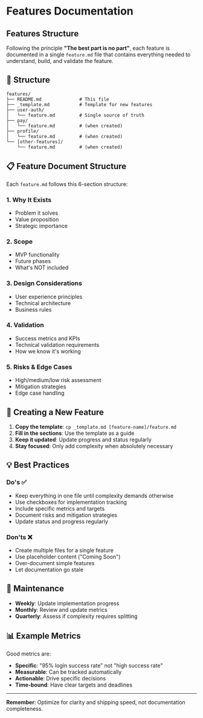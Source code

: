 # Features Documentation

## Features Structure

Following the principle **"The best part is no part"**, each feature is documented in a single `feature.md` file that contains everything needed to understand, build, and validate the feature.

## 📁 Structure

```
features/
├── README.md              # This file
├── _template.md           # Template for new features
├── user-auth/
│   └── feature.md         # Single source of truth
├── pay/
│   └── feature.md         # (when created)
├── profile/
│   └── feature.md         # (when created)
└── [other-features]/
    └── feature.md         # (when created)
```

## 📋 Feature Document Structure

Each `feature.md` follows this 6-section structure:

### 1. Why It Exists
- Problem it solves
- Value proposition
- Strategic importance

### 2. Scope
- MVP functionality
- Future phases
- What's NOT included

### 3. Design Considerations
- User experience principles
- Technical architecture
- Business rules

### 4. Validation
- Success metrics and KPIs
- Technical validation requirements
- How we know it's working

### 5. Risks & Edge Cases
- High/medium/low risk assessment
- Mitigation strategies
- Edge case handling

## 🚀 Creating a New Feature

1. **Copy the template**: `cp _template.md [feature-name]/feature.md`
2. **Fill in the sections**: Use the template as a guide
3. **Keep it updated**: Update progress and status regularly
4. **Stay focused**: Only add complexity when absolutely necessary

## 💡 Best Practices

### Do's ✅
- Keep everything in one file until complexity demands otherwise
- Use checkboxes for implementation tracking
- Include specific metrics and targets
- Document risks and mitigation strategies
- Update status and progress regularly

### Don'ts ❌
- Create multiple files for a single feature
- Use placeholder content ("Coming Soon")
- Over-document simple features
- Let documentation go stale

## 🔄 Maintenance

- **Weekly**: Update implementation progress
- **Monthly**: Review and update metrics
- **Quarterly**: Assess if complexity requires splitting

## 📊 Example Metrics

Good metrics are:
- **Specific**: "95% login success rate" not "high success rate"
- **Measurable**: Can be tracked automatically
- **Actionable**: Drive specific decisions
- **Time-bound**: Have clear targets and deadlines

---

**Remember**: Optimize for clarity and shipping speed, not documentation completeness.
